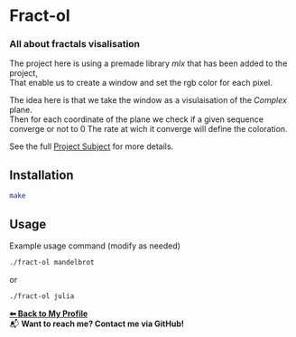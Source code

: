 # **Fract-ol**  
### All about fractals visalisation

The project here is using a premade library *mlx* that has been added to the project,  
That enable us to create a window and set the rgb color for each pixel.

The idea here is that we take the window as a visulaisation of the *Complex* plane.  
Then for each coordinate of the plane we check if a given sequence converge or not to 0
The rate at wich it converge will define the coloration.  

See the full [Project Subject](./en.subject.pdf)
for more details.

## Installation

```bash
make
```

## Usage

Example usage command (modify as needed)
```bash
./fract-ol mandelbrot
```
or
```bash
./fract-ol julia
```

**[⬅ Back to My Profile](https://github.com/AMINJAUW)**  
📬 **Want to reach me? Contact me via GitHub!**
